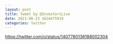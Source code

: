 ```yaml
--- 
layout: post 
title: Tweet by @InvestorsLive 
date: 2021-06-23 1624475919 
categories: twitter 
--- 
```

https://twitter.com/o/status/1407780136188002304